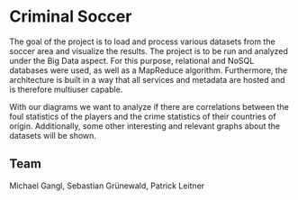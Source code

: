 # Criminal Soccer
The goal of the project is to load and process various datasets from the soccer area and visualize the results. The project is to be run and analyzed under the Big Data aspect. For this purpose, relational and NoSQL databases were used, as well as a MapReduce algorithm. Furthermore, the architecture is built in a way that all services and metadata are hosted and is therefore multiuser capable.

With our diagrams we want to analyze if there are correlations between the foul statistics of the players and the crime statistics of their countries of origin. Additionally, some other interesting and relevant graphs about the datasets will be shown.

## Team
Michael Gangl, Sebastian Grünewald, Patrick Leitner

